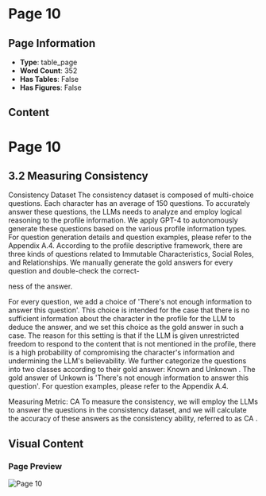 # Page 10

## Page Information

- **Type**: table_page
- **Word Count**: 352
- **Has Tables**: False
- **Has Figures**: False

## Content

# Page 10

## 3.2 Measuring Consistency

Consistency Dataset The consistency dataset is composed of multi-choice questions. Each character has an average of 150 questions. To accurately answer these questions, the LLMs needs to analyze and employ logical reasoning to the profile information. We apply GPT-4 to autonomously generate these questions based on the various profile information types. For question generation details and question examples, please refer to the Appendix A.4. According to the profile descriptive framework, there are three kinds of questions related to Immutable Characteristics, Social Roles, and Relationships. We manually generate the gold answers for every question and double-check the correct-

ness of the answer.

For every question, we add a choice of 'There's not enough information to answer this question'. This choice is intended for the case that there is no sufficient information about the character in the profile for the LLM to deduce the answer, and we set this choice as the gold answer in such a case. The reason for this setting is that if the LLM is given unrestricted freedom to respond to the content that is not mentioned in the profile, there is a high probability of compromising the character's information and undermining the LLM's believability. We further categorize the questions into two classes according to their gold answer: Known and Unknown . The gold answer of Unkown is 'There's not enough information to answer this question'. For question examples, please refer to the Appendix A.4.

Measuring Metric: CA To measure the consistency, we will employ the LLMs to answer the questions in the consistency dataset, and we will calculate the accuracy of these answers as the consistency ability, referred to as CA .

## Visual Content

### Page Preview

![Page 10](/projects/nmn/images/How_Far_Are_LLMs_from_Believable_AI_A_Benchmark_for_Evaluating_the_Believability_of_Human_Behavior_S_page_10.png)
